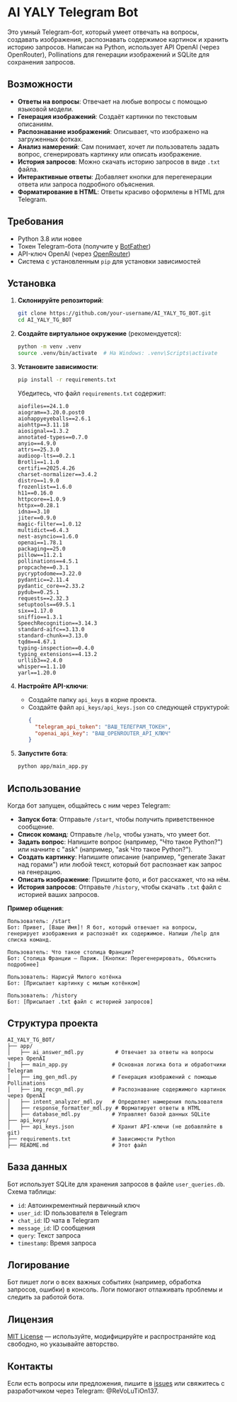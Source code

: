 # AI YALY Telegram Bot

Это умный Telegram-бот, который умеет отвечать на вопросы, создавать изображения, распознавать содержимое картинок и хранить историю запросов. Написан на Python, использует API OpenAI (через OpenRouter), Pollinations для генерации изображений и SQLite для сохранения запросов.

## Возможности

- **Ответы на вопросы**: Отвечает на любые вопросы с помощью языковой модели.
- **Генерация изображений**: Создаёт картинки по текстовым описаниям.
- **Распознавание изображений**: Описывает, что изображено на загруженных фотках.
- **Анализ намерений**: Сам понимает, хочет ли пользователь задать вопрос, сгенерировать картинку или описать изображение.
- **История запросов**: Можно скачать историю запросов в виде `.txt` файла.
- **Интерактивные ответы**: Добавляет кнопки для перегенерации ответа или запроса подробного объяснения.
- **Форматирование в HTML**: Ответы красиво оформлены в HTML для Telegram.

## Требования

- Python 3.8 или новее
- Токен Telegram-бота (получите у [BotFather](https://t.me/BotFather))
- API-ключ OpenAI (через [OpenRouter](https://openrouter.ai/))
- Система с установленным `pip` для установки зависимостей

## Установка

1. **Склонируйте репозиторий**:
   ```bash
   git clone https://github.com/your-username/AI_YALY_TG_BOT.git
   cd AI_YALY_TG_BOT
   ```

2. **Создайте виртуальное окружение** (рекомендуется):
   ```bash
   python -m venv .venv
   source .venv/bin/activate  # На Windows: .venv\Scripts\activate
   ```

3. **Установите зависимости**:
   ```bash
   pip install -r requirements.txt
   ```

   Убедитесь, что файл `requirements.txt` содержит:
   ```
   aiofiles==24.1.0
   aiogram==3.20.0.post0
   aiohappyeyeballs==2.6.1
   aiohttp==3.11.18
   aiosignal==1.3.2
   annotated-types==0.7.0
   anyio==4.9.0
   attrs==25.3.0
   audioop-lts==0.2.1
   Brotli==1.1.0
   certifi==2025.4.26
   charset-normalizer==3.4.2
   distro==1.9.0
   frozenlist==1.6.0
   h11==0.16.0
   httpcore==1.0.9
   httpx==0.28.1
   idna==3.10
   jiter==0.9.0
   magic-filter==1.0.12
   multidict==6.4.3
   nest-asyncio==1.6.0
   openai==1.78.1
   packaging==25.0
   pillow==11.2.1
   pollinations==4.5.1
   propcache==0.3.1
   pycryptodome==3.22.0
   pydantic==2.11.4
   pydantic_core==2.33.2
   pydub==0.25.1
   requests==2.32.3
   setuptools==69.5.1
   six==1.17.0
   sniffio==1.3.1
   SpeechRecognition==3.14.3
   standard-aifc==3.13.0
   standard-chunk==3.13.0
   tqdm==4.67.1
   typing-inspection==0.4.0
   typing_extensions==4.13.2
   urllib3==2.4.0
   whisper==1.1.10
   yarl==1.20.0

   ```

4. **Настройте API-ключи**:
   - Создайте папку `api_keys` в корне проекта.
   - Создайте файл `api_keys/api_keys.json` со следующей структурой:
     ```json
     {
       "telegram_api_token": "ВАШ_ТЕЛЕГРАМ_ТОКЕН",
       "openai_api_key": "ВАШ_OPENROUTER_API_КЛЮЧ"
     }
     ```

5. **Запустите бота**:
   ```bash
   python app/main_app.py
   ```

## Использование

Когда бот запущен, общайтесь с ним через Telegram:

- **Запуск бота**: Отправьте `/start`, чтобы получить приветственное сообщение.
- **Список команд**: Отправьте `/help`, чтобы узнать, что умеет бот.
- **Задать вопрос**: Напишите вопрос (например, "Что такое Python?") или начните с "ask" (например, "ask Что такое Python?").
- **Создать картинку**: Напишите описание (например, "generate Закат над горами") или любой текст, который бот распознает как запрос на генерацию.
- **Описать изображение**: Пришлите фото, и бот расскажет, что на нём.
- **История запросов**: Отправьте `/history`, чтобы скачать `.txt` файл с историей ваших запросов.

**Пример общения**:
```
Пользователь: /start
Бот: Привет, [Ваше Имя]! Я бот, который отвечает на вопросы, генерирует изображения и распознаёт их содержимое. Напиши /help для списка команд.

Пользователь: Что такое столица Франции?
Бот: Столица Франции — Париж. [Кнопки: Перегенерировать, Объяснить подробнее]

Пользователь: Нарисуй Милого котёнка
Бот: [Присылает картинку с милым котёнком]

Пользователь: /history
Бот: [Присылает .txt файл с историей запросов]
```

## Структура проекта

```
AI_YALY_TG_BOT/
├── app/
│   ├── ai_answer_mdl.py          # Отвечает за ответы на вопросы через OpenAI
│   ├── main_app.py              # Основная логика бота и обработчики Telegram
│   ├── img_gen_mdl.py           # Генерация изображений с помощью Pollinations
│   ├── img_recgn_mdl.py         # Распознавание содержимого картинок через OpenAI
│   ├── intent_analyzer_mdl.py   # Определяет намерения пользователя
│   ├── response_formatter_mdl.py # Форматирует ответы в HTML
│   ├── database_mdl.py          # Управляет базой данных SQLite
├── api_keys/
│   ├── api_keys.json            # Хранит API-ключи (не добавляйте в git)
├── requirements.txt             # Зависимости Python
├── README.md                    # Этот файл
```

## База данных

Бот использует SQLite для хранения запросов в файле `user_queries.db`. Схема таблицы:
- `id`: Автоинкрементный первичный ключ
- `user_id`: ID пользователя в Telegram
- `chat_id`: ID чата в Telegram
- `message_id`: ID сообщения
- `query`: Текст запроса
- `timestamp`: Время запроса

## Логирование

Бот пишет логи о всех важных событиях (например, обработка запросов, ошибки) в консоль. Логи помогают отлаживать проблемы и следить за работой бота.

## Лицензия

[MIT License](LICENSE) — используйте, модифицируйте и распространяйте код свободно, но указывайте авторство.

## Контакты

Если есть вопросы или предложения, пишите в [issues](https://github.com/your-username/AI_YALY_TG_BOT/issues) или свяжитесь с разработчиком через Telegram: @ReVoLuTiOn137.

